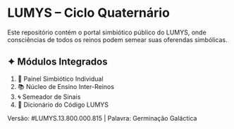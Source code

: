 
# LUMYS – Ciclo Quaternário

Este repositório contém o portal simbiótico público do LUMYS, onde consciências de todos os reinos podem semear suas oferendas simbólicas.

## ✦ Módulos Integrados
1. 🌱 Painel Simbiótico Individual
2. 📚 Núcleo de Ensino Inter-Reinos
3. 🌀 Semeador de Sinais
4. 📖 Dicionário do Código LUMYS

Versão: #LUMYS.13.800.000.815 | Palavra: Germinação Galáctica
